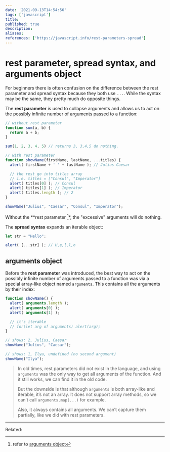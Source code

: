 ```yaml
---
date: '2021-09-13T14:54:56'
tags: ['javascript']
title: 
published: true
description:
aliases:
references: ['https://javascript.info/rest-parameters-spread']
---
```


# rest parameter, spread syntax, and arguments object

For beginners there is often confusion on the difference between the rest parameter and spread syntax because they both use `...`. While the syntax may be the same, they pretty much do opposite things.

The **rest parameter** is used to collapse arguments and allows us to act on the possibly infinite number of arguments passed to a function:
```js
// without rest parameter
function sum(a, b) {
  return a + b;
}

sum(1, 2, 3, 4, 5) // returns 3, 3,4,5 do nothing.

// with rest parameter
function showName(firstName, lastName, ...titles) {
  alert( firstName + ' ' + lastName ); // Julius Caesar

  // the rest go into titles array
  // i.e. titles = ["Consul", "Imperator"]
  alert( titles[0] ); // Consul
  alert( titles[1] ); // Imperator
  alert( titles.length ); // 2
}

showName("Julius", "Caesar", "Consul", "Imperator");
```
Without the **rest parameter [^1]*, the "excessive" arguments will do nothing.

The **spread syntax** expands an iterable object:
```js
let str = "Hello";

alert( [...str] ); // H,e,l,l,o
```

## arguments object
Before the **rest parameter** was introduced, the best way to act on the possibly infinite number of arguments passed to a function was via a special array-like object named `arguments`. This contains all the arguments by their index:
```js
function showName() {
  alert( arguments.length );
  alert( arguments[0] );
  alert( arguments[1] );

  // it's iterable
  // for(let arg of arguments) alert(arg);
}

// shows: 2, Julius, Caesar
showName("Julius", "Caesar");

// shows: 1, Ilya, undefined (no second argument)
showName("Ilya");
```

> In old times, rest parameters did not exist in the language, and using `arguments` was the only way to get all arguments of the function. And it still works, we can find it in the old code.
> 
> But the downside is that although `arguments` is both array-like and iterable, it’s not an array. It does not support array methods, so we can’t call `arguments.map(...)` for example.
>
> Also, it always contains all arguments. We can’t capture them partially, like we did with rest parameters.

[^1]: refer to [arguments object](202109131454-rest-parameters-spread-syntax-arguments-object.md#arguments%20object)

---
Related: 
